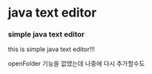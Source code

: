 # java text editor

### simple java text editor

this is simple java text editor!!!

openFolder 기능을 없앴는데 나중에 다시 추가할수도
